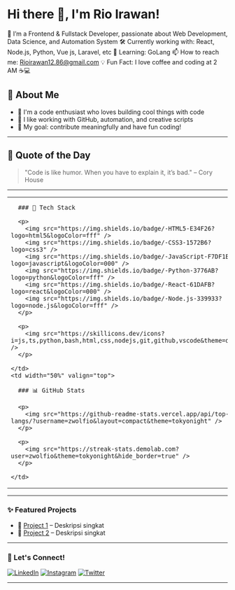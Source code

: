 # Hi there 👋, I'm Rio Irawan!
🎯 I’m a Frontend & Fullstack Developer, passionate about  Web Development, Data Science, and Automation System
🛠️ Currently working with: React, Node.js, Python, Vue js, Laravel, etc 
🌱 Learning: GoLang 
📫 How to reach me: Rioirawan12.86@gmail.com
💡 Fun Fact: I love coffee and coding at 2 AM ☕💻

## 🧠 About Me

- 🚀 I'm a code enthusiast who loves building cool things with code
- 🧰 I like working with GitHub, automation, and creative scripts
- 🎯 My goal: contribute meaningfully and have fun coding!
---

## 🧙 Quote of the Day

> "Code is like humor. When you have to explain it, it’s bad." – Cory House

---

<table>
  <tr>
    <td width="50%" valign="top">

      ### 🔧 Tech Stack

      <p>
        <img src="https://img.shields.io/badge/-HTML5-E34F26?logo=html5&logoColor=fff" />
        <img src="https://img.shields.io/badge/-CSS3-1572B6?logo=css3" />
        <img src="https://img.shields.io/badge/-JavaScript-F7DF1E?logo=javascript&logoColor=000" />
        <img src="https://img.shields.io/badge/-Python-3776AB?logo=python&logoColor=fff" />
        <img src="https://img.shields.io/badge/-React-61DAFB?logo=react&logoColor=000" />
        <img src="https://img.shields.io/badge/-Node.js-339933?logo=node.js&logoColor=fff" />
      </p>

      <p>
        <img src="https://skillicons.dev/icons?i=js,ts,python,bash,html,css,nodejs,git,github,vscode&theme=dark" />
      </p>

    </td>
    <td width="50%" valign="top">

      ### 📊 GitHub Stats

      <p>
        <img src="https://github-readme-stats.vercel.app/api/top-langs/?username=zwolfio&layout=compact&theme=tokyonight" />
      </p>

      <p>
        <img src="https://streak-stats.demolab.com?user=zwolfio&theme=tokyonight&hide_border=true" />
      </p>

    </td>
  </tr>
</table>


---

### ✨ Featured Projects
- 🔗 [Project 1](https://github.com/yourusername/project-1) – Deskripsi singkat
- 🔗 [Project 2](https://github.com/yourusername/project-2) – Deskripsi singkat
<!-- Tambahkan beberapa project unggulan -->

---

### 🤝 Let's Connect!
[![LinkedIn](https://img.shields.io/badge/LinkedIn-blue?logo=linkedin&logoColor=white)](https://linkedin.com/in/yourprofile)
[![Instagram](https://img.shields.io/badge/Instagram-E4405F?logo=instagram&logoColor=white)](https://instagram.com/yourprofile)
[![Twitter](https://img.shields.io/badge/Twitter-1DA1F2?logo=twitter&logoColor=white)](https://twitter.com/yourprofile)
<!-- Tambahkan media sosial lainnya -->

---
